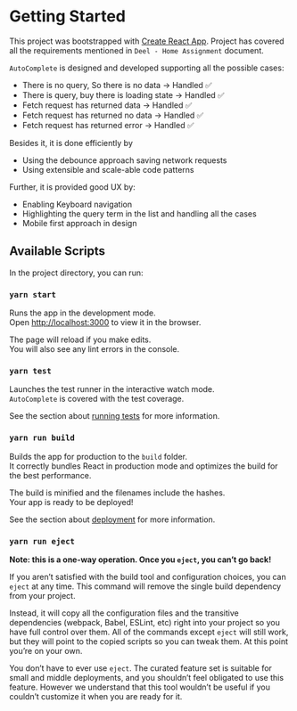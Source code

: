 # Getting Started

This project was bootstrapped with [Create React App](https://github.com/facebook/create-react-app). Project has covered all the requirements mentioned in `Deel - Home Assignment` document.

`AutoComplete` is designed and developed supporting all the possible cases:

- There is no query, So there is no data -> Handled ✅
- There is query, buy there is loading state -> Handled ✅
- Fetch request has returned data -> Handled ✅
- Fetch request has returned no data -> Handled ✅
- Fetch request has returned error -> Handled ✅

Besides it, it is done efficiently by

- Using the debounce approach saving network requests
- Using extensible and scale-able code patterns

Further, it is provided good UX by:

- Enabling Keyboard navigation
- Highlighting the query term in the list and handling all the cases
- Mobile first approach in design

## Available Scripts

In the project directory, you can run:

### `yarn start`

Runs the app in the development mode.\
Open [http://localhost:3000](http://localhost:3000) to view it in the browser.

The page will reload if you make edits.\
You will also see any lint errors in the console.

### `yarn test`

Launches the test runner in the interactive watch mode.\
`AutoComplete` is covered with the test coverage.

See the section about [running tests](https://facebook.github.io/create-react-app/docs/running-tests) for more information.

### `yarn run build`

Builds the app for production to the `build` folder.\
It correctly bundles React in production mode and optimizes the build for the best performance.

The build is minified and the filenames include the hashes.\
Your app is ready to be deployed!

See the section about [deployment](https://facebook.github.io/create-react-app/docs/deployment) for more information.

### `yarn run eject`

**Note: this is a one-way operation. Once you `eject`, you can’t go back!**

If you aren’t satisfied with the build tool and configuration choices, you can `eject` at any time. This command will remove the single build dependency from your project.

Instead, it will copy all the configuration files and the transitive dependencies (webpack, Babel, ESLint, etc) right into your project so you have full control over them. All of the commands except `eject` will still work, but they will point to the copied scripts so you can tweak them. At this point you’re on your own.

You don’t have to ever use `eject`. The curated feature set is suitable for small and middle deployments, and you shouldn’t feel obligated to use this feature. However we understand that this tool wouldn’t be useful if you couldn’t customize it when you are ready for it.
